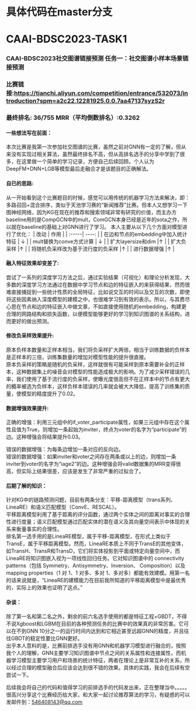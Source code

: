 # 具体代码在master分支
# CAAI-BDSC2023-TASK1
### CAAI-BDSC2023社交图谱链接预测 任务一：社交图谱小样本场景链接预测
### 比赛链接:https://tianchi.aliyun.com/competition/entrance/532073/introduction?spm=a2c22.12281925.0.0.7aa47137syzS2r
### 最终排名: 36/755  MRR（平均倒数排名）:0.3262
#### 一些想法写在前面：
  本次比赛是我第一次参加社交图谱的比赛，虽然之前对GNN有一定的了解，但从来没有实现过相关算法，虽然最终排名不高，但从高排名选手的分享中学到了很多，在这里做一个简单的学习记录，方便自己后续回顾。个人认为DeepFM+DNN+LGB等模型最后走融合才是该题目的正确解法。

#### 自已的思路:
  从一开始看到这个比赛题目的时候，感觉可以用传统的机器学习方法来解决，即：多路召回+混合排序，类似于天池学习赛的“新闻推荐”比赛。但本人又想学习一下图神经网络，因为KG在现在的推荐和搜索领域非常有研究的价值，而主办方baseline用的是CompGCN中的mult，ComGCN本身已经是近年的sota之作，所以就在baseline的基础上对GNN进行了学习。
  本人主要从以下几个方面对模型进行了优化：
| 改动 | 作用 | 
| :-----| ----: |
| 在边和节点的embedding中加入统计特征 | $\downarrow$ |
| mult替换为conve方式计算 | $\downarrow$ |
| 扩大layersize和dim |$\uparrow$ |
| 扩大负采样 |$\uparrow$ |
| 将随机负采样改为基于流行度的负采样 |$\uparrow$ |
| 进行数据增强 |$\uparrow$ |

#### 融入特征效果却变差了:
尝试了一系列的深度学习方法之后，通过实验结果（可视化）和理论分析发现，大多数的深度学习方法通过在数据中学习节点和边的特征嵌入的来获得结果，然而很难直接捕捉到一些统计性质的全局特征，比如说交互的时间以及交互的次数，即使将这些因素纳入深度模型的建模之中，也很难学习到有效的表示。所以，与其费尽心思在节点和边的特征嵌入中做文章，不如直接使用随机的embedding，构建更合理的网路结构和损失函数，以便模型能够更好的学习到知识图谱的关系结构，进而更好的做出预测。

#### 修改负采样效果提升:
原本负样本数量和正样本相当，我们将负采样扩大两倍，相当于训练数据的负样本是正样本的三倍，训练集数量的增加对模型性能的提升很直接。<br>
原本负采样的策略是随机的负采样，这样就很有可能采样到原本需要补全的正样本，这种数据集上的噪音会对模型的性能造成极大的影响。为了减少采样错误的几率，我们使用了基于流行度的负采样，使曝光度很高但不在正样本中的节点有更大的概率被选为负样本，这样负样本错误的几率就会被大大降低，提高了训练集的质量，使模型的精度提升了0.02。

#### 数据增强效果提升:
正确的增强：利用三元组中的if_voter_participate属性，如果三元组中存在这个属性且值为True，则增加一条起始为inviter，终点为voter的名字为“participate”的边。这种增强会将结果提升0.03。

错误的数据增强：为每条边增加一条对应的反向边。<br>
错误的数据增强：如果inviter和voter之间存在两条或以上的边，则增加一条inviter到voter的名字为“iage2”的边。这种增强会将valid数据集的MRR变得很高，但实际上结果很差，应该是发生了非常严重的过拟合了。

#### 后期了解的知识：
针对KG中的链路预测问题，目前有两条分支：平移-距离模型（trans系列、LineaRE）和语义匹配模型（ConvE、RESCAL）。<br>
平移距离模型利用了基于距离的评分函数，通过两个实体之间的距离对事实的合理性进行度量；语义匹配模型通过匹配实体的潜在语义及其向量空间表示中体现的关系来衡量事实的合理性。<br>
排名第一选手用的是LineaRE模型，属于平移-距离模型，在形式上类似于TransE，属于平移距离模型。然而，LineaRE本质上不同于TransE的其他变体，如TransH、TransR和TransD，它们将实体投影到平面或特定向量空间中，而LineaRE将知识图嵌入视为一项线性回归任务。它对知识图谱中的 connectivity patterns（包括 Symmetry、Antisymmetry、Inversion、 Composition）以及 mapping properties（1 对 1、1 对多、多对 1、多对多）都能有效建模。用第一名的话来说就是，“LineaRE的建模能力在目前我所知道的平移距离模型中是最优秀的，实际上的效果也证明了这点。”

#### 杂谈：
除了第一名和第二名之外，剩余的前六名选手使用的都是特征工程+GBDT，不得不说Xgboost和LGBM在目前的各种预测任务的比赛中的效果真的非常厉害。它可以在不到GNN 10分之一的运行时间内达到和它相近甚至远超GNN的精度，并且往往GBDT的稳定性要比GNN更好。<br>
出乎本人意料的是，比赛前排选手没有用GNN和机器学习模型进行融合的，按照我个人的理解，GNN主要学习知识图谱中节点之间的关系属性和连接属性，而机器学习模型主要学习用户和场景的统计特征，两者在理论上是非常互补的关系，所以经过合理的模型融合后应该会达到很不错的效果。具体的实践，我会在后续有空尝试一下。

后续我会将自己的代码和值得学习的前排选手的代码发出来，正在整理当中。。。。。<br>
很高兴分享这个比赛经历给大家，和大家一起讨论推荐算法的学习，有疑惑的可以发邮件到：546408143@qq.com
